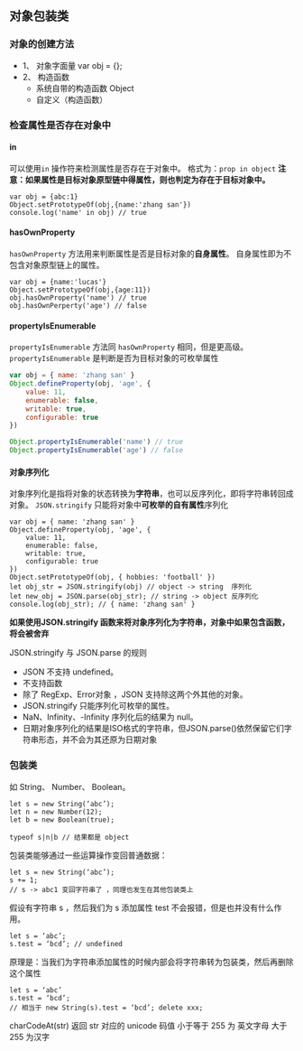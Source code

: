 ## 对象包装类

### 对象的创建方法

+ 1、 对象字面量  var obj = {};
+ 2、 构造函数
  + 系统自带的构造函数 Object
  + 自定义（构造函数）

### 检查属性是否存在对象中
#### in
可以使用`in` 操作符来检测属性是否存在于对象中。
格式为：`prop in object`
**注意：如果属性是目标对象原型链中得属性，则也判定为存在于目标对象中。**
```
var obj = {abc:1}
Object.setPrototypeOf(obj,{name:'zhang san'})
console.log('name' in obj) // true
```

#### hasOwnProperty
`hasOwnProperty` 方法用来判断属性是否是目标对象的**自身属性**。
自身属性即为不包含对象原型链上的属性。
```
var obj = {name:'lucas'}
Object.setPrototypeOf(obj,{age:11})
obj.hasOwnProperty('name') // true
obj.hasOwnPerperty('age') // false
```

#### propertyIsEnumerable
`propertyIsEnumerable` 方法同 `hasOwnProperty` 相同，但是更高级。`propertyIsEnumerable` 是判断是否为目标对象的可枚举属性
```js
var obj = { name: 'zhang san' }
Object.defineProperty(obj, 'age', {
    value: 11,
    enumerable: false,
    writable: true,
    configurable: true
})

Object.propertyIsEnumerable('name') // true
Object.propertyIsEnumerable('age') // false
```

#### 对象序列化
对象序列化是指将对象的状态转换为**字符串**，也可以反序列化，即将字符串转回成对象。
`JSON.stringify` 只能将对象中**可枚举的自有属性**序列化
```
var obj = { name: 'zhang san' }
Object.defineProperty(obj, 'age', {
    value: 11,
    enumerable: false,
    writable: true,
    configurable: true
})
Object.setPrototypeOf(obj, { hobbies: 'football' })
let obj_str = JSON.stringify(obj) // object -> string  序列化
let new_obj = JSON.parse(obj_str); // string -> object 反序列化
console.log(obj_str); // { name: 'zhang san' } 

```
**如果使用JSON.stringify 函数来将对象序列化为字符串，对象中如果包含函数，将会被舍弃**

JSON.stringify 与 JSON.parse 的规则
+ JSON 不支持 undefined。
+ 不支持函数
+ 除了 RegExp、Error对象 ，JSON 支持除这两个外其他的对象。
+ JSON.stringify 只能序列化可枚举的属性。
+ NaN、Infinity、-Infinity 序列化后的结果为 null。
+ 日期对象序列化的结果是ISO格式的字符串，但JSON.parse()依然保留它们字符串形态，并不会为其还原为日期对象


### 包装类
如 String、 Number、 Boolean。
```
let s = new String(‘abc’);
let n = new Number(12);
let b = new Boolean(true);

typeof s|n|b // 结果都是 object
```
包装类能够通过一些运算操作变回普通数据：
```
let s = new String(‘abc’);
s += 1;
// s -> abc1 变回字符串了 ，同理也发生在其他包装类上
```
假设有字符串 s ，然后我们为 s 添加属性 test 不会报错，但是也并没有什么作用。
```
let s = ‘abc’;
s.test = ‘bcd’; // undefined
```
原理是：当我们为字符串添加属性的时候内部会将字符串转为包装类，然后再删除这个属性
```
let s = ‘abc’
s.test = ‘bcd’;
// 相当于 new String(s).test = ‘bcd’; delete xxx;
```

charCodeAt(str) 返回 str 对应的 unicode 码值  小于等于 255 为 英文字母 大于255 为汉字
